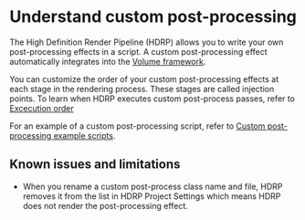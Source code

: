# Understand custom post-processing

The High Definition Render Pipeline (HDRP) allows you to write your own post-processing effects in a script. A custom post-processing effect automatically integrates into the [Volume framework](understand-volumes.md).

You can customize the order of your custom post-processing effects at each stage in the rendering process. These stages are called injection points. To learn when HDRP executes custom post-process passes, refer to [Excecution order](rendering-excecution-order.md)

For an example of a custom post-processing script, refer to [Custom post-processing example scripts](custom-post-processing-scripts.md).

## Known issues and limitations

- When you rename a custom post-process class name and file, HDRP removes it from the list in HDRP Project Settings which means HDRP does not render the post-processing effect.